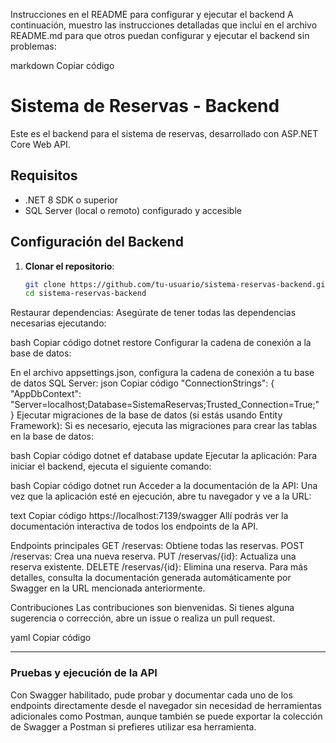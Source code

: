Instrucciones en el README para configurar y ejecutar el backend
A continuación, muestro las instrucciones detalladas que incluí en el archivo README.md para que otros puedan configurar y ejecutar el backend sin problemas:

markdown
Copiar código
# Sistema de Reservas - Backend

Este es el backend para el sistema de reservas, desarrollado con ASP.NET Core Web API.

## Requisitos

- .NET 8 SDK o superior
- SQL Server (local o remoto) configurado y accesible

## Configuración del Backend

1. **Clonar el repositorio**:
   ```bash
   git clone https://github.com/tu-usuario/sistema-reservas-backend.git
   cd sistema-reservas-backend
Restaurar dependencias: Asegúrate de tener todas las dependencias necesarias ejecutando:

bash
Copiar código
dotnet restore
Configurar la cadena de conexión a la base de datos:

En el archivo appsettings.json, configura la cadena de conexión a tu base de datos SQL Server:
json
Copiar código
"ConnectionStrings": {
    "AppDbContext": "Server=localhost;Database=SistemaReservas;Trusted_Connection=True;"
}
Ejecutar migraciones de la base de datos (si estás usando Entity Framework): Si es necesario, ejecuta las migraciones para crear las tablas en la base de datos:

bash
Copiar código
dotnet ef database update
Ejecutar la aplicación: Para iniciar el backend, ejecuta el siguiente comando:

bash
Copiar código
dotnet run
Acceder a la documentación de la API: Una vez que la aplicación esté en ejecución, abre tu navegador y ve a la URL:

text
Copiar código
https://localhost:7139/swagger
Allí podrás ver la documentación interactiva de todos los endpoints de la API.

Endpoints principales
GET /reservas: Obtiene todas las reservas.
POST /reservas: Crea una nueva reserva.
PUT /reservas/{id}: Actualiza una reserva existente.
DELETE /reservas/{id}: Elimina una reserva.
Para más detalles, consulta la documentación generada automáticamente por Swagger en la URL mencionada anteriormente.

Contribuciones
Las contribuciones son bienvenidas. Si tienes alguna sugerencia o corrección, abre un issue o realiza un pull request.

yaml
Copiar código

---

### **Pruebas y ejecución de la API**

Con Swagger habilitado, pude probar y documentar cada uno de los endpoints directamente desde el navegador sin necesidad de herramientas adicionales como Postman, aunque también se puede exportar la colección de Swagger a Postman si prefieres utilizar esa herramienta.


